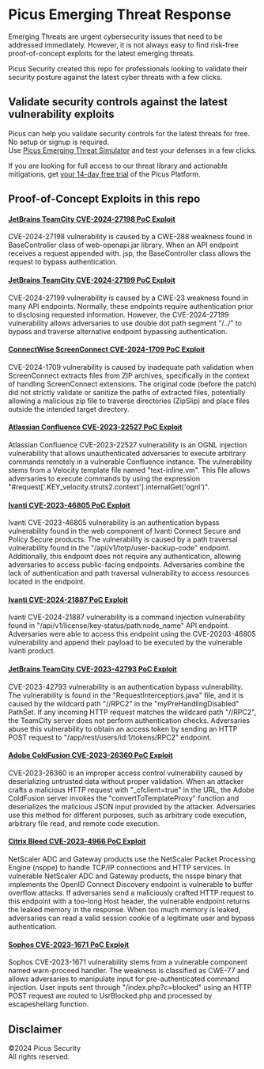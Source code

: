 # Picus Emerging Threat Response
Emerging Threats are urgent cybersecurity issues that need to be addressed immediately. However, it is not always easy to find risk-free proof-of-concept exploits for the latest emerging threats. </br>

Picus Security created this repo for professionals looking to validate their security posture against the latest cyber threats with a few clicks. 

Validate security controls against the latest vulnerability exploits
--------------------------------------
Picus can help you validate security controls for the latest threats for free. No setup or signup is required. </br>
Use [Picus Emerging Threat Simulator](https://insights.picussecurity.com/emerging-threat-simulator-announcement?utm_source=github&utm_medium=organic+social&utm_campaign=PLS+Offensive+-+ET+Simulator) and test your defenses in a few clicks.

If you are looking for full access to our threat library and actionable mitigations, get [your 14-day free trial](https://discover.picussecurity.com/start-your-free-trial?utm_source=github&utm_medium=organic+social&utm_campaign=PLS+Offensive+-+ET+Simulator) of the Picus Platform. 

Proof-of-Concept Exploits in this repo
----------------------
#### [JetBrains TeamCity CVE-2024-27198 PoC Exploit](https://github.com/picussecurity/Picus-Emerging-Threat-Response/tree/main/JetBrains%20TeamCity%20CVE-2024-27198%20PoC%20Exploit)
CVE-2024-27198 vulnerability is caused by a CWE-288 weakness found in BaseController class of web-openapi.jar library. When an API endpoint receives a request appended with. jsp, the BaseController class allows the request to bypass authentication.

#### [JetBrains TeamCity CVE-2024-27199 PoC Exploit](https://github.com/picussecurity/Picus-Emerging-Threat-Response/tree/main/JetBrains%20TeamCity%20CVE-2024-27199%20PoC%20Exploit)
CVE-2024-27199 vulnerability is caused by a CWE-23 weakness found in many API endpoints. Normally, these endpoints require authentication prior to disclosing requested information. However, the CVE-2024-27199 vulnerability allows adversaries to use double dot path segment "/../" to bypass and traverse alternative endpoint bypassing authentication. 

#### [ConnectWise ScreenConnect CVE-2024-1709 PoC Exploit](https://github.com/picussecurity/Picus-Emerging-Threat-Response/tree/main/JetBrains%20TeamCity%20CVE-2024-27199%20PoC%20Exploit)
CVE-2024-1709 vulnerability is caused by inadequate path validation when ScreenConnect extracts files from ZIP archives, specifically in the context of handling ScreenConnect extensions. The original code (before the patch) did not strictly validate or sanitize the paths of extracted files, potentially allowing a malicious zip file to traverse directories (ZipSlip) and place files outside the intended target directory. 

#### [Atlassian Confluence CVE-2023-22527 PoC Exploit](https://github.com/picussecurity/Picus-Emerging-Threat-Response/tree/main/Atlassian%20Confluence%20CVE-2023-22527%20PoC%20Exploit)
Atlassian Confluence CVE-2023-22527 vulnerability is an OGNL injection vulnerability that allows unauthenticated adversaries to execute arbitrary commands remotely in a vulnerable Confluence instance. The vulnerability stems from a Velocity template file named "text-inline.vm". This file allows adversaries to execute commands by using the expression "#request['.KEY_velocity.struts2.context'].internalGet('ognl')".

#### [Ivanti CVE-2023-46805 PoC Exploit](https://github.com/picussecurity/Picus-Emerging-Threat-Response/tree/main/Ivanti%20CVE-2023-46805%20PoC%20Exploit)
Ivanti CVE-2023-46805 vulnerability is an authentication bypass vulnerability found in the web component of Ivanti Connect Secure and Policy Secure products. The vulnerability is caused by a path traversal vulnerability found in the "/api/v1/totp/user-backup-code" endpoint. Additionally, this endpoint does not require any authentication, allowing adversaries to access public-facing endpoints. Adversaries combine the lack of authentication and path traversal vulnerability to access resources located in the endpoint.
 
#### [Ivanti CVE-2024-21887 PoC Exploit](https://github.com/picussecurity/Picus-Emerging-Threat-Response/tree/main/Ivanti%20CVE-2024-21887%20PoC%20Exploit)
Ivanti CVE-2024-21887 vulnerability is a command injection vulnerability found in "/api/v1/license/key-status/path:node_name" API endpoint. Adversaries were able to access this endpoint using the CVE-20203-46805 vulnerability and append their payload to be executed by the vulnerable Ivanti product.

#### [JetBrains TeamCity CVE-2023-42793 PoC Exploit](https://github.com/picussecurity/Picus-Emerging-Threat-Response/tree/main/JetBrains%20TeamCity%20CVE-2023-42793%20PoC%20Exploit)
CVE-2023-42793 vulnerability is an authentication bypass vulnerability. The vulnerability is found in the "RequestInterceptiors.java" file, and it is caused by the wildcard path "//RPC2" in the "myPreHandlingDisabled" PathSet. If any incoming HTTP request matches the wildcard path "//RPC2", the TeamCity server does not perform authentication checks. Adversaries abuse this vulnerability to obtain an access token by sending an HTTP POST request to "/app/rest/users/id:1/tokens/RPC2" endpoint.

#### [Adobe ColdFusion CVE-2023-26360 PoC Exploit](https://github.com/picussecurity/Picus-Emerging-Threat-Response/tree/main/Adobe%20ColdFusion%20CVE-2023-26360%20PoC%20Exploit)
CVE-2023-26360 is an improper access control vulnerability caused by deserializing untrusted data without proper validation. When an attacker crafts a malicious HTTP request with "_cfclient=true" in the URL, the Adobe ColdFusion server invokes the "convertToTemplateProxy" function and deserializes the malicious JSON input provided by the attacker. Adversaries use this method for different purposes, such as arbitrary code execution, arbitrary file read, and remote code execution.

#### [Citrix Bleed CVE-2023-4966 PoC Exploit](https://github.com/picussecurity/Picus-Emerging-Threat-Response/tree/main/Citrix%20Bleed%20CVE-2023-4699%20PoC%20Exploit)
NetScaler ADC and Gateway products use the NetScaler Packet Processing Engine (nsppe) to handle TCP/IP connections and HTTP services. In vulnerable NetScaler ADC and Gateway products, the nsspe binary that implements the OpenID Connect Discovery endpoint is vulnerable to buffer overflow attacks. If adversaries send a maliciously crafted HTTP request to this endpoint with a too-long Host header, the vulnerable endpoint returns the leaked memory in the response. When too much memory is leaked, adversaries can read a valid session cookie of a legitimate user and bypass authentication.

#### [Sophos CVE-2023-1671 PoC Exploit](https://github.com/picussecurity/Picus-Emerging-Threat-Response/tree/main/Sophos%20CVE-2023-1671%20PoC%20Exploit)
Sophos CVE-2023-1671 vulnerability stems from a vulnerable component named warn-proceed handler. The weakness is classified as CWE-77 and allows adversaries to manipulate input for pre-authenticated command injection. User inputs sent through "/index.php?c=blocked" using an HTTP POST request are routed to UsrBlocked.php and processed by escapeshellarg function.

Disclaimer
----------
©2024 Picus Security <br>
All rights reserved.

